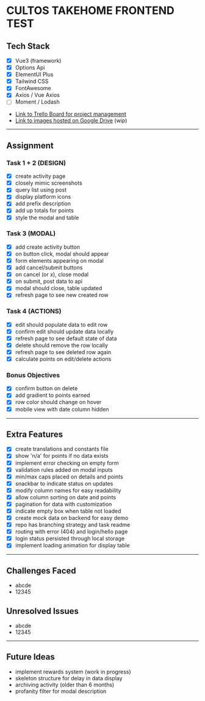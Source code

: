 # CULTOS TAKEHOME FRONTEND TEST

## Tech Stack
- [x] Vue3 (framework)
- [x] Options Api
- [x] ElementUI Plus
- [x] Tailwind CSS
- [x] FontAwesome
- [x] Axios / Vue Axios
- [ ] Moment / Lodash

* [Link to Trello Board for project management](https://trello.com/b/dtFLkneN)
* [Link to images hosted on Google Drive]() (wip)

---

## Assignment

### Task 1 + 2 (DESIGN)
- [x] create activity page
- [x] closely mimic screenshots
- [x] query list using post
- [x] display platform icons
- [x] add prefix description
- [x] add up totals for points
- [x] style the modal and table

### Task 3 (MODAL)
- [x] add create activity button
- [x] on button click, modal should appear
- [x] form elements appearing on modal
- [x] add cancel/submit buttons
- [x] on cancel (or x), close modal
- [x] on submit, post data to api
- [x] modal should close, table updated
- [x] refresh page to see new created row

### Task 4 (ACTIONS)
- [x] edit should populate data to edit row
- [x] confirm edit should update data locally
- [x] refresh page to see default state of data
- [x] delete should remove the row locally
- [x] refresh page to see deleted row again
- [x] calculate points on edit/delete actions

### Bonus Objectives
- [x] confirm button on delete
- [x] add gradient to points earned
- [x] row color should change on hover
- [x] mobile view with date column hidden

---

## Extra Features
- [x] create translations and constants file
- [x] show 'n/a' for points if no data exists
- [x] implement error checking on empty form
- [x] validation rules added on modal inputs
- [x] min/max caps placed on details and points
- [x] snackbar to indicate status on updates
- [x] modify column names for easy readability
- [x] allow column sorting on date and points
- [x] pagination for data with customization
- [x] indicate empty box when table not loaded
- [x] create mock data on backend for easy demo
- [x] repo has branching strategy and task readme
- [x] routing with error (404) and login/hello page
- [x] login status persisted through local storage
- [x] implement loading animation for display table

---

## Challenges Faced
- abcde
- 12345

## Unresolved Issues
- abcde
- 12345

---

## Future Ideas
- implement rewards system (work in progress)
- skeleton structure for delay in data display
- archiving activity (older than 6 months)
- profanity filter for modal description
